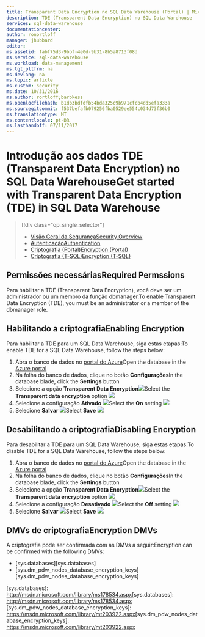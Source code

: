 ```yaml
---
title: Transparent Data Encryption no SQL Data Warehouse (Portal) | Microsoft Docs
description: TDE (Transparent Data Encryption) no SQL Data Warehouse
services: sql-data-warehouse
documentationcenter: 
author: ronortloff
manager: jhubbard
editor: 
ms.assetid: fabf75d3-9bbf-4e0d-9b31-8b5a8713f08d
ms.service: sql-data-warehouse
ms.workload: data-management
ms.tgt_pltfrm: na
ms.devlang: na
ms.topic: article
ms.custom: security
ms.date: 10/31/2016
ms.author: rortloff;barbkess
ms.openlocfilehash: b1db3bdfdfb54bda325c9b971cfcb4dd5efa333a
ms.sourcegitcommit: f537befafb079256fba0529ee554c034d73f36b0
ms.translationtype: MT
ms.contentlocale: pt-BR
ms.lasthandoff: 07/11/2017
---
```

# <a name="get-started-with-transparent-data-encryption-tde-in-sql-data-warehouse"></a><span data-ttu-id="3e6b9-103">Introdução aos dados TDE (Transparent Data Encryption) no SQL Data Warehouse</span><span class="sxs-lookup"><span data-stu-id="3e6b9-103">Get started with Transparent Data Encryption (TDE) in SQL Data Warehouse</span></span>
> [!div class="op_single_selector"]
> * [<span data-ttu-id="3e6b9-104">Visão Geral da Segurança</span><span class="sxs-lookup"><span data-stu-id="3e6b9-104">Security Overview</span></span>](sql-data-warehouse-overview-manage-security.md)
> * [<span data-ttu-id="3e6b9-105">Autenticação</span><span class="sxs-lookup"><span data-stu-id="3e6b9-105">Authentication</span></span>](sql-data-warehouse-authentication.md)
> * [<span data-ttu-id="3e6b9-106">Criptografia (Portal)</span><span class="sxs-lookup"><span data-stu-id="3e6b9-106">Encryption (Portal)</span></span>](sql-data-warehouse-encryption-tde.md)
> * [<span data-ttu-id="3e6b9-107">Criptografia (T-SQL)</span><span class="sxs-lookup"><span data-stu-id="3e6b9-107">Encryption (T-SQL)</span></span>](sql-data-warehouse-encryption-tde-tsql.md)
> 
> 

## <a name="required-permssions"></a><span data-ttu-id="3e6b9-108">Permissões necessárias</span><span class="sxs-lookup"><span data-stu-id="3e6b9-108">Required Permssions</span></span>
<span data-ttu-id="3e6b9-109">Para habilitar a TDE (Transparent Data Encryption), você deve ser um administrador ou um membro da função dbmanager.</span><span class="sxs-lookup"><span data-stu-id="3e6b9-109">To enable Transparent Data Encryption (TDE), you must be an administrator or a member of the dbmanager role.</span></span>

## <a name="enabling-encryption"></a><span data-ttu-id="3e6b9-110">Habilitando a criptografia</span><span class="sxs-lookup"><span data-stu-id="3e6b9-110">Enabling Encryption</span></span>
<span data-ttu-id="3e6b9-111">Para habilitar a TDE para um SQL Data Warehouse, siga estas etapas:</span><span class="sxs-lookup"><span data-stu-id="3e6b9-111">To enable TDE for a SQL Data Warehouse, follow the steps below:</span></span>

1. <span data-ttu-id="3e6b9-112">Abra o banco de dados no [portal do Azure](https://portal.azure.com)</span><span class="sxs-lookup"><span data-stu-id="3e6b9-112">Open the database in the [Azure portal](https://portal.azure.com)</span></span>
2. <span data-ttu-id="3e6b9-113">Na folha do banco de dados, clique no botão **Configurações**</span><span class="sxs-lookup"><span data-stu-id="3e6b9-113">In the database blade, click the **Settings** button</span></span>
3. <span data-ttu-id="3e6b9-114">Selecione a opção **Transparent Data Encryption**![][1]</span><span class="sxs-lookup"><span data-stu-id="3e6b9-114">Select the **Transparent data encryption** option ![][1]</span></span>
4. <span data-ttu-id="3e6b9-115">Selecione a configuração **Ativado** ![][2]</span><span class="sxs-lookup"><span data-stu-id="3e6b9-115">Select the **On** setting ![][2]</span></span>
5. <span data-ttu-id="3e6b9-116">Selecione **Salvar**
   ![][3]</span><span class="sxs-lookup"><span data-stu-id="3e6b9-116">Select **Save**
![][3]</span></span>  

## <a name="disabling-encryption"></a><span data-ttu-id="3e6b9-117">Desabilitando a criptografia</span><span class="sxs-lookup"><span data-stu-id="3e6b9-117">Disabling Encryption</span></span>
<span data-ttu-id="3e6b9-118">Para desabilitar a TDE para um SQL Data Warehouse, siga estas etapas:</span><span class="sxs-lookup"><span data-stu-id="3e6b9-118">To disable TDE for a SQL Data Warehouse, follow the steps below:</span></span>

1. <span data-ttu-id="3e6b9-119">Abra o banco de dados no [portal do Azure](https://portal.azure.com)</span><span class="sxs-lookup"><span data-stu-id="3e6b9-119">Open the database in the [Azure portal](https://portal.azure.com)</span></span>
2. <span data-ttu-id="3e6b9-120">Na folha do banco de dados, clique no botão **Configurações**</span><span class="sxs-lookup"><span data-stu-id="3e6b9-120">In the database blade, click the **Settings** button</span></span>
3. <span data-ttu-id="3e6b9-121">Selecione a opção **Transparent Data Encryption**![][1]</span><span class="sxs-lookup"><span data-stu-id="3e6b9-121">Select the **Transparent data encryption** option ![][1]</span></span>
4. <span data-ttu-id="3e6b9-122">Selecione a configuração **Desativado** ![][4]</span><span class="sxs-lookup"><span data-stu-id="3e6b9-122">Select the **Off** setting ![][4]</span></span>
5. <span data-ttu-id="3e6b9-123">Selecione **Salvar**
   ![][5]</span><span class="sxs-lookup"><span data-stu-id="3e6b9-123">Select **Save**
![][5]</span></span>  

## <a name="encryption-dmvs"></a><span data-ttu-id="3e6b9-124">DMVs de criptografia</span><span class="sxs-lookup"><span data-stu-id="3e6b9-124">Encryption DMVs</span></span>
<span data-ttu-id="3e6b9-125">A criptografia pode ser confirmada com as DMVs a seguir:</span><span class="sxs-lookup"><span data-stu-id="3e6b9-125">Encryption can be confirmed with the following DMVs:</span></span>

* <span data-ttu-id="3e6b9-126">[sys.databases]</span><span class="sxs-lookup"><span data-stu-id="3e6b9-126">[sys.databases]</span></span>
* <span data-ttu-id="3e6b9-127">[sys.dm_pdw_nodes_database_encryption_keys]</span><span class="sxs-lookup"><span data-stu-id="3e6b9-127">[sys.dm_pdw_nodes_database_encryption_keys]</span></span>

<!--MSDN references-->
[Transparent Data Encryption (TDE)]: https://msdn.microsoft.com/library/bb934049.aspx
<span data-ttu-id="3e6b9-128">[sys.databases]: http://msdn.microsoft.com/library/ms178534.aspx</span><span class="sxs-lookup"><span data-stu-id="3e6b9-128">[sys.databases]: http://msdn.microsoft.com/library/ms178534.aspx</span></span>
<span data-ttu-id="3e6b9-129">[sys.dm_pdw_nodes_database_encryption_keys]: https://msdn.microsoft.com/library/mt203922.aspx</span><span class="sxs-lookup"><span data-stu-id="3e6b9-129">[sys.dm_pdw_nodes_database_encryption_keys]: https://msdn.microsoft.com/library/mt203922.aspx</span></span>

<!--Image references-->
[1]: ./media/sql-data-warehouse-security-tde/sql-data-warehouse-security-tde-portal-settings.png
[2]: ./media/sql-data-warehouse-security-tde/sql-data-warehouse-security-tde-portal-settings-on.png
[3]: ./media/sql-data-warehouse-security-tde/sql-data-warehouse-security-tde-portal-settings-save.png
[4]: ./media/sql-data-warehouse-security-tde/sql-data-warehouse-security-tde-portal-settings-off.png
[5]: ./media/sql-data-warehouse-security-tde/sql-data-warehouse-security-tde-portal-settings-save2.png

<!--Link references-->
